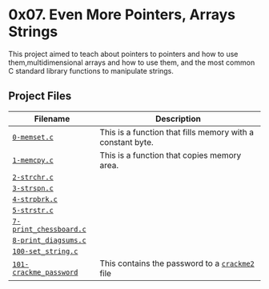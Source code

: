 #  0x07. Even More Pointers, Arrays Strings
This project aimed to teach about pointers to pointers and how to use them,multidimensional arrays and how to use them, and the most common C standard library functions to manipulate strings.

## Project Files

| Filename | Description |
| -------- | ----------- |
| [`0-memset.c`](./0-memset.c) | This is a function that fills memory with a constant byte. |
| [`1-memcpy.c`](./1-memcpy.c) | This is a function that copies memory area. |
| [`2-strchr.c`](./2-strchr.c) |  |
| [`3-strspn.c`](./3-strspn.c) |  |
| [`4-strpbrk.c`](./4-strpbrk.c) |  |
| [`5-strstr.c`](./5-strstr.c) |  |
| [`7-print_chessboard.c`](./7-print_chessboard.c) |  |
| [`8-print_diagsums.c`](./8-print_diagsums.c) |  |
| [`100-set_string.c`](./100-set_string.c) |   |
| [`101-crackme_password`](./101-crackme_password) | This contains the password to a [`crackme2`]() file  |
